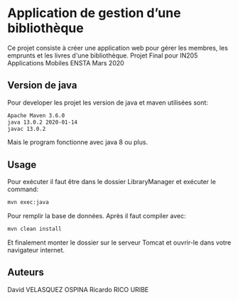 # Application de gestion d’une bibliothèque

Ce projet consiste à créer une application web pour gérer les membres, les emprunts et les livres d'une bibliothèque.
Projet Final pour IN205 Applications Mobiles
ENSTA
Mars 2020

## Version de java

Pour developer les projet les version de java et maven utilisées sont:

```bash
Apache Maven 3.6.0
java 13.0.2 2020-01-14
javac 13.0.2
```

Mais le program fonctionne avec java 8 ou plus.

## Usage

Pour exécuter il faut être dans le dossier LibraryManager et exécuter le command:

```bash
mvn exec:java
```

Pour remplir la base de données.
Après il faut compiler avec:

```bash
mvn clean install
```

Et finalement monter le dossier sur le serveur Tomcat et ouvrir-le dans votre navigateur internet.

## Auteurs

David VELASQUEZ OSPINA
Ricardo RICO URIBE
